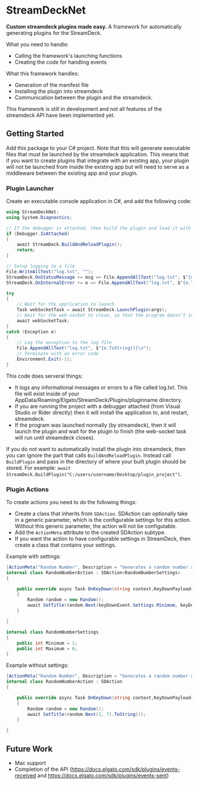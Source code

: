 # StreamDeckNet

**Custom streamdeck plugins made easy.**
A framework for automatically generating plugins for the StreamDeck.

What you need to handle:
- Calling the framework's launching functions
- Creating the code for handling events

What this framework handles:
- Generation of the manifest file
- Installing the plugin into streamdeck
- Communication between the plugin and the streamdeck.

This framework is still in development and not all features of the streamdeck API have been implemented yet.

## Getting Started

Add this package to your C# project.
Note that this will generate executable files that must be launched by the streamdeck application. This means that if you want to create plugins that integrate with an existing app, your plugin will not be launched from inside the existing app but will need to serve as a middleware between the existing app and your plugin.

### Plugin Launcher

Create an executable console application in C#, and add the following code:
```cs
using StreamDeckNet;
using System.Diagnostics;

// If the debugger is attached, then build the plugin and load it with streamdeck instead.
if (Debugger.IsAttached)
{
	await StreamDeck.BuildAndReloadPlugin();
	return;
}

// Setup logging to a file
File.WriteAllText("log.txt", "");
StreamDeck.OnStatusMessage += msg => File.AppendAllText("log.txt", $"{msg}\n");
StreamDeck.OnInternalError += e => File.AppendAllText("log.txt", $"{e.ToString()}\n");

try
{
	// Wait for the application to launch
	Task webSocketTask = await StreamDeck.LaunchPlugin(args);
	// Wait for the web-socket to close, so that the program doesn't instantly terminate itself.
	await webSocketTask;
}
catch (Exception e)
{
	// Log the exception to the log file
	File.AppendAllText("log.txt", $"{e.ToString()}\n");
	// Terminate with an error code
	Environment.Exit(-1);
}
```

This code does serveral things:
- It logs any informational messages or errors to a file called log.txt. This file will exist inside of your AppData/Roaming/Elgato/StreamDeck/Plugins/pluginname directory.
- If you are running the project with a debugger attached (from Visual Studio or Rider directly) then it will install the application to, and restart, streamdeck.
- If the program was launched normally (by streamdeck), then it will launch the plugin and wait for the plugin to finish (the web-socket task will run until streamdeck closes).

If you do not want to automatically install the plugin into streamdeck, then you can ignore the part that calls `BuildAndReloadPlugin`. Instead call `BuildPlugin` and pass in the directory of where your built plugin should be stored. For example: `await StreamDeck.BuildPlugin("C:/users/username/Desktop/plugin_project")`.

### Plugin Actions

To create actions you need to do the following things:
- Create a class that inherits from `SDAction`. SDAction can optionally take in a generic parameter, which is the configurable settings for this action. Without this generic parameter, the action will not be configutable.
- Add the `ActionMeta` attribute to the created SDAction subtype.
- If you want the action to have configurable settings in StreamDeck, then create a class that contains your settings.

Example with settings:
```cs
[ActionMeta("Random Number", Description = "Generates a random number and sets the title of the button to the number.")]
internal class RandomNumberAction : SDAction<RandomNumberSettings>
{

	public override async Task OnKeyDown(string context,KeyDownPayload<RandomNumberSettings> keyDownEvent)
	{
		Random random = new Random();
		await SetTitle(random.Next(keyDownEvent.Settings.Minimum, keyDownEvent.Settings.Maximum + 1).ToString());
	}

}

internal class RandomNumberSettings
{
	public int Minimum = 1;
	public int Maximum = 6;
}
```

Example without settings:
```cs
[ActionMeta("Random Number", Description = "Generates a random number and sets the title of the button to the number.")]
internal class RandomNumberAction : SDAction
{

	public override async Task OnKeyDown(string context,KeyDownPayload<RandomNumberSettings> keyDownEvent)
	{
		Random random = new Random();
		await SetTitle(random.Next(1, 7).ToString());
	}

}
```

## Future Work

- Mac support
- Completion of the API (https://docs.elgato.com/sdk/plugins/events-received and https://docs.elgato.com/sdk/plugins/events-sent)
